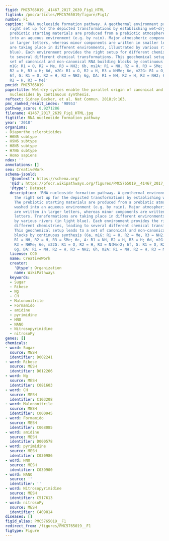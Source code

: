 ```yaml
---
figid: PMC5765019__41467_2017_2639_Fig1_HTML
figlink: /pmc/articles/PMC5765019/figure/Fig1/
number: F1
caption: 'RNA nucleoside formation pathway. A geothermal environment provides the
  right set up for the depicted transformations by establishing wet–dry cycles. The
  prebiotic starting materials are produced from a prebiotic atmosphere and washed
  into an aqueous environment (e.g. by rain). Major atmospheric components are written
  in larger letters, whereas minor components are written in smaller letters. Transformations
  are taking place in different environments, illustrated by various rivers (in light
  blue). Each environment provides the right setup for different chemistries, leading
  to several different chemical transformations. This geochemical setup leads to a
  set of canonical and non-canonical RNA building blocks by continuous synthesis (6a,
  m1G: R1 = O, R2 = Me, R3 = NH2; 6b, ms2A: R1 = NH, R2 = H, R3 = SMe; 6c, A: R1 = NH,
  R2 = H, R3 = H; 6d, m2G: R1 = O, R2 = H, R3 = NHMe; 6e, m22G: R1 = O, R2 = H, R3 = N(Me)2;
  6f, G: R1 = O, R2 = H, R3 = NH2; 6g, DA: R1 = NH, R2 = H, R3 = NH2; 6h, m2A: R1 = NH,
  R2 = H, R3 = Me)'
pmcid: PMC5765019
papertitle: Wet-dry cycles enable the parallel origin of canonical and non-canonical
  nucleosides by continuous synthesis.
reftext: Sidney Becker, et al. Nat Commun. 2018;9:163.
pmc_ranked_result_index: '98953'
pathway_score: 0.9271286
filename: 41467_2017_2639_Fig1_HTML.jpg
figtitle: RNA nucleoside formation pathway
year: '2018'
organisms:
- Diaporthe sclerotioides
- H6N5 subtype
- H9N6 subtype
- H8N5 subtype
- H7N6 subtype
- Homo sapiens
ndex: ''
annotations: []
seo: CreativeWork
schema-jsonld:
  '@context': https://schema.org/
  '@id': https://pfocr.wikipathways.org/figures/PMC5765019__41467_2017_2639_Fig1_HTML.html
  '@type': Dataset
  description: 'RNA nucleoside formation pathway. A geothermal environment provides
    the right set up for the depicted transformations by establishing wet–dry cycles.
    The prebiotic starting materials are produced from a prebiotic atmosphere and
    washed into an aqueous environment (e.g. by rain). Major atmospheric components
    are written in larger letters, whereas minor components are written in smaller
    letters. Transformations are taking place in different environments, illustrated
    by various rivers (in light blue). Each environment provides the right setup for
    different chemistries, leading to several different chemical transformations.
    This geochemical setup leads to a set of canonical and non-canonical RNA building
    blocks by continuous synthesis (6a, m1G: R1 = O, R2 = Me, R3 = NH2; 6b, ms2A:
    R1 = NH, R2 = H, R3 = SMe; 6c, A: R1 = NH, R2 = H, R3 = H; 6d, m2G: R1 = O, R2 = H,
    R3 = NHMe; 6e, m22G: R1 = O, R2 = H, R3 = N(Me)2; 6f, G: R1 = O, R2 = H, R3 = NH2;
    6g, DA: R1 = NH, R2 = H, R3 = NH2; 6h, m2A: R1 = NH, R2 = H, R3 = Me)'
  license: CC0
  name: CreativeWork
  creator:
    '@type': Organization
    name: WikiPathways
  keywords:
  - Sugar
  - Ribose
  - Ng
  - CH
  - Malononitrile
  - Formamido
  - amidine
  - pyrimidine
  - HNO
  - NANO
  - Nitrosopyrimidine
  - nitrosoPy
genes: []
chemicals:
- word: Sugar
  source: MESH
  identifier: D002241
- word: Ribose
  source: MESH
  identifier: D012266
- word: Ng
  source: MESH
  identifier: C081603
- word: CH
  source: MESH
  identifier: C103208
- word: Malononitrile
  source: MESH
  identifier: C000945
- word: Formamido
  source: MESH
  identifier: C068085
- word: amidine
  source: MESH
  identifier: D000578
- word: pyrimidine
  source: MESH
  identifier: C030986
- word: HNO
  source: MESH
  identifier: C039900
- word: NANO
  source: ''
  identifier: ''
- word: Nitrosopyrimidine
  source: MESH
  identifier: C517613
- word: nitrosoPy
  source: MESH
  identifier: C409814
diseases: []
figid_alias: PMC5765019__F1
redirect_from: /figures/PMC5765019__F1
figtype: Figure
---
```

